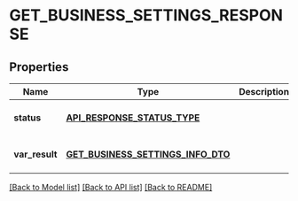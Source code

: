 # GET_BUSINESS_SETTINGS_RESPONSE

## Properties
Name | Type | Description | Notes
------------ | ------------- | ------------- | -------------
**status** | [**API_RESPONSE_STATUS_TYPE**](ApiResponseStatusType.md) |  | [optional] [default to null]
**var_result** | [**GET_BUSINESS_SETTINGS_INFO_DTO**](GetBusinessSettingsInfoDTO.md) |  | [optional] [default to null]

[[Back to Model list]](../README.md#documentation-for-models) [[Back to API list]](../README.md#documentation-for-api-endpoints) [[Back to README]](../README.md)


